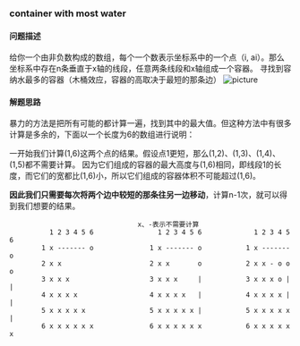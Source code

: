 ### container with most water

#### 问题描述
给你一个由非负数构成的数组，每个一个数表示坐标系中的一个点（i, ai）。那么坐标系中存在n条垂直于x轴的线段，任意两条线段和x轴组成一个容器。
寻找到容纳水最多的容器（木桶效应，容器的高取决于最短的那条边）
![picture](https://s3-lc-upload.s3.amazonaws.com/uploads/2018/07/17/question_11.jpg)

#### 解题思路
暴力的方法是把所有可能的都计算一遍，找到其中的最大值。但这种方法中有很多计算是多余的，下面以一个长度为6的数组进行说明：

一开始我们计算(1,6)这两个点的结果。假设点1更短，那么(1,2)、(1,3)、(1,4)、(1,5)都不需要计算。
因为它们组成的容器的最大高度与(1,6)相同，即线段1的长度，而它们的宽都比(1,6)小，所以它们组成的容器体积不可能超过(1,6)。

**因此我们只需要每次将两个边中较短的那条往另一边移动**，计算n-1次，就可以得到我们想要的结果。
```
                                x、-表示不需要计算
          1 2 3 4 5 6                1 2 3 4 5 6             1 2 3 4 5 6
        1 x ------- o              1 x ------- o           1 x ------- o
        2 x x                      2 x x       o           2 x x - o o o
        3 x x x                    3 x x x     |           3 x x x o | |
        4 x x x x                  4 x x x x   |           4 x x x x | |
        5 x x x x x                5 x x x x x |           5 x x x x x |
        6 x x x x x x              6 x x x x x x           6 x x x x x x         
```
